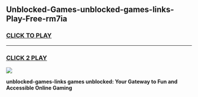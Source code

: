 
## Unblocked-Games-unblocked-games-links-Play-Free-rm7ia
<h3>
<a href="https://premium76.site?title=unblocked-games-links&ref=22A">CLICK TO PLAY</a></h3>
<hr>

<h3>
<a href="https://premium76.site?title=unblocked-games-links&ref=22A">CLICK 2 PLAY</a>
  
</h3>

<a href="https://premium76.site?title=unblocked-games-links&ref=22A"><img src="https://clearcache.store/games.png"></a>


**unblocked-games-links games unblocked: Your Gateway to Fun and Accessible Online Gaming**
